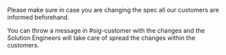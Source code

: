 Please make sure in case you are changing the spec all our customers are informed beforehand.

You can throw a message in #sig-customer with the changes and the Solution Engineers will take care of
spread the changes within the customers.

